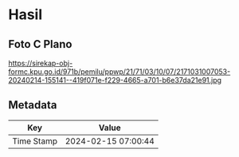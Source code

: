 # Hasil

## Foto C Plano

https://sirekap-obj-formc.kpu.go.id/971b/pemilu/ppwp/21/71/03/10/07/2171031007053-20240214-155141--419f071e-f229-4665-a701-b6e37da21e91.jpg


## Metadata

| Key        | Value               |
| ---------- | ------------------- |
| Time Stamp | 2024-02-15 07:00:44 |



